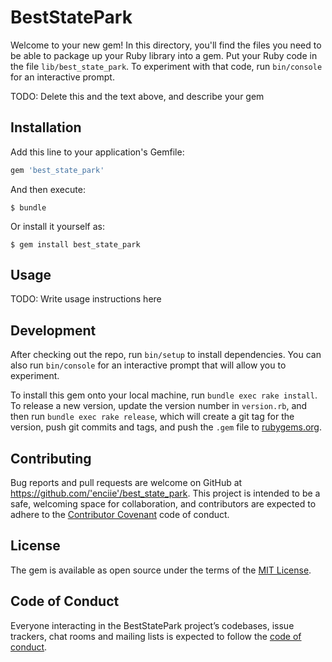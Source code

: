 # BestStatePark

Welcome to your new gem! In this directory, you'll find the files you need to be able to package up your Ruby library into a gem. Put your Ruby code in the file `lib/best_state_park`. To experiment with that code, run `bin/console` for an interactive prompt.

TODO: Delete this and the text above, and describe your gem

## Installation

Add this line to your application's Gemfile:

```ruby
gem 'best_state_park'
```

And then execute:

    $ bundle

Or install it yourself as:

    $ gem install best_state_park

## Usage

TODO: Write usage instructions here

## Development

After checking out the repo, run `bin/setup` to install dependencies. You can also run `bin/console` for an interactive prompt that will allow you to experiment.

To install this gem onto your local machine, run `bundle exec rake install`. To release a new version, update the version number in `version.rb`, and then run `bundle exec rake release`, which will create a git tag for the version, push git commits and tags, and push the `.gem` file to [rubygems.org](https://rubygems.org).

## Contributing

Bug reports and pull requests are welcome on GitHub at https://github.com/'enciie'/best_state_park. This project is intended to be a safe, welcoming space for collaboration, and contributors are expected to adhere to the [Contributor Covenant](http://contributor-covenant.org) code of conduct.

## License

The gem is available as open source under the terms of the [MIT License](https://opensource.org/licenses/MIT).

## Code of Conduct

Everyone interacting in the BestStatePark project’s codebases, issue trackers, chat rooms and mailing lists is expected to follow the [code of conduct](https://github.com/'enciie'/best_state_park/blob/master/CODE_OF_CONDUCT.md).
